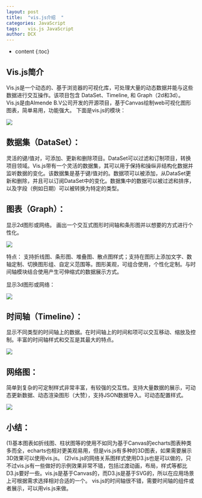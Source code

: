 ```yaml
---
layout: post
title:  "vis.js介绍  "
categories: JavaScript
tags:   vis.js JavaScript 
author: DCX
---
```


* content
{:toc}

## Vis.js简介
  Vis.js是一个动态的、基于浏览器的可视化库，可处理大量的动态数据并能与这些数据进行交互操作。该项目包含 DataSet、Timeline, 和 Graph（2d和3d）。
  Vis.js是由Almende B.V公司开发的开源项目，基于Canvas绘制web可视化图形图表，简单易用，功能强大。
下面是vis.js的模块： 






![](http://img.blog.csdn.net/20170930200142755?watermark/2/text/aHR0cDovL2Jsb2cuY3Nkbi5uZXQvRENYX2FiYw==/font/5a6L5L2T/fontsize/400/fill/I0JBQkFCMA==/dissolve/70/gravity/SouthEast)
## 数据集（DataSet）：
灵活的键/值对，可添加、更新和删除项目。DataSet可以过滤和订制项目，转换项目领域。Vis.js带有一个灵活的数据集，其可以用于保持和操纵非结构化数据并监听数据的变化。该数据集是基于键/值对的。数据项可以被添加，从DataSet更新和删除，并且可以订阅DataSet中的变化。数据集中的数据可以被过滤和排序，以及字段（例如日期）可以被转换为特定的类型。

## 图表（Graph）：
显示2d图形或网络。
画出一个交互式图形时间轴和条形图并以想要的方式进行个性化。 

 ![](http://img.blog.csdn.net/20170930200513043?watermark/2/text/aHR0cDovL2Jsb2cuY3Nkbi5uZXQvRENYX2FiYw==/font/5a6L5L2T/fontsize/400/fill/I0JBQkFCMA==/dissolve/70/gravity/SouthEast)

特点：
支持折线图、条形图、堆叠图、散点图样式；支持在图形上添加文字、数轴定制、切换图形组、自定义范围等。图形美观，可组合使用，个性化定制。与时间轴模块结合使用产生可伸缩式的数据展示方式。

显示3d图形或网络： 

![](http://img.blog.csdn.net/20170930200635792?watermark/2/text/aHR0cDovL2Jsb2cuY3Nkbi5uZXQvRENYX2FiYw==/font/5a6L5L2T/fontsize/400/fill/I0JBQkFCMA==/dissolve/70/gravity/SouthEast)

## 时间轴（Timeline）：
显示不同类型的时间轴上的数据。在时间轴上的时间和项可以交互移动、缩放及控制。丰富的时间轴样式和交互是其最大的特点。

![](http://img.blog.csdn.net/20170930200827527?watermark/2/text/aHR0cDovL2Jsb2cuY3Nkbi5uZXQvRENYX2FiYw==/font/5a6L5L2T/fontsize/400/fill/I0JBQkFCMA==/dissolve/70/gravity/SouthEast)

## 网络图：
简单到复杂的可定制样式非常丰富，有较强的交互性。支持大量数据的展示，可动态更新数据、动态渲染图形（大赞），支持JSON数据导入。可动态配置样式。 

![](http://img.blog.csdn.net/20170930200918449?watermark/2/text/aHR0cDovL2Jsb2cuY3Nkbi5uZXQvRENYX2FiYw==/font/5a6L5L2T/fontsize/400/fill/I0JBQkFCMA==/dissolve/70/gravity/SouthEast)

## 小结：
   (1)基本图表如折线图、柱状图等的使用不如同为基于Canvas的echarts图表种类多而全，echarts也相对更美观易用，但是vis.js有多种的3D图表，如果需要展示3D效果可以使用vis.js。
   (2)vis.js的网络关系图样式使用D3.js也是可以做的，只不过vis.js有一些做好的示例效果非常不错，包括过渡动画，布局，样式等都比D3.js要好一些。vis.js是基于Canvas的，而D3.js是基于SVG的，所以在应用场景上可根据需求选择相对合适的一个。
   vis.js的时间轴很不错，需要时间轴的组件或者展示，可以用vis.js来做。

